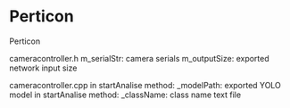 # Perticon
Perticon

cameracontroller.h
m_serialStr: camera serials
m_outputSize: exported network input size


cameracontroller.cpp
in startAnalise method: _modelPath: exported YOLO model
in startAnalise method: _className: class name text file
